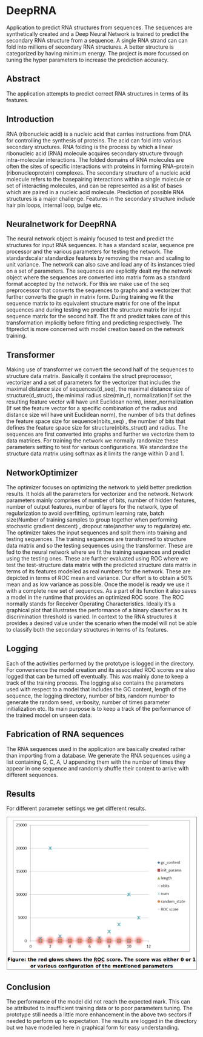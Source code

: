 # DeepRNA

Application to predict RNA structures from sequences. The sequences are synthetically created and a Deep Neural Network is trained to predict the secondary RNA structure from a sequence. A single RNA strand can can fold into millions of secondary RNA structures. A better structure is categorized by having minimum energy. The project is more focussed on tuning the hyper parameters to increase the prediction accuracy.



## Abstract

The application attempts to predict correct RNA structures in terms of its features. 
<br />

## Introduction

RNA (ribonucleic acid) is a nucleic acid that carries instructions from DNA for controlling the synthesis of proteins. The acid can fold into various secondary structures. RNA folding is the process by which a linear ribonucleic acid (RNA) molecule acquires secondary structure through intra-molecular interactions. The folded domains of RNA molecules are often the sites of specific interactions with proteins in forming RNA–protein (ribonucleoprotein) complexes. The secondary structure of a nucleic acid molecule refers to the basepairing interactions within a single molecule or set of interacting molecules, and can be represented as a list of bases which are paired in a nucleic acid molecule. Prediction of possible RNA structures is a major challenge. Features in the secondary structure include hair pin loops, internal loop, bulge etc.
<br />


## Neuralnetwork for DeepRNA

The neural network object is mainly focused to test and predict the structures for input RNA sequences. It has a standard scalar, sequence pre processor and the various parameters for testing the network. The standardscalar standardize features by removing the mean and scaling to unit variance. The network can also save and load any of its instances tried on a set of parameters. The sequences are explicitly dealt my the network object where the sequences are converted into matrix form as a standard format accepted by the network. For this we make use of the seq preprocessor that converts the sequences to graphs and a vectorizer that further converts the graph in matrix form. During training we fit the sequence matrix to its equivalent structure matrix for one of the input sequences and during testing we predict the structure matrix for input sequence matrix for the second half. The fit and predict takes care of this transformation implicitly before fitting and predicting respectively. The fitpredict is more concerned with model creation based on the network training. 
<br />

## Transformer

Making use of transformer we convert the second half of the sequences to structure data matrix. Basically it contains the struct preprocessor, vectorizer and a set of parameters for the vectorizer that includes the maximal distance size of sequences(d_seq), the maximal distance size of structure(d_struct), the minimal radius size(min_r), normalization(If set the resulting feature vector will have unit Euclidean norm), inner_normalization (If set the feature vector for a specific combination of the radius and distance size will have unit Euclidean norm), the number of bits that defines the feature space size for sequence(nbits_seq) , the number of bits that defines the feature space size for structure(nbits_struct) and radius. The sequences are first converted into graphs and further we vectorize them to data matrices. For training the network we normally randomize these parameters setting to test for various configurations. We standardize the structure data matrix using softmax as it limits the range within 0 and 1. 
<br />


## NetworkOptimizer

The optimizer focuses on optimizing the network to yield better prediction results. It holds all the parameters for vectorizer and the network. Network parameters mainly comprises of number of bits, number of hidden features, number of output features, number of layers for the network, type of regularization to avoid overfitting, optimum learning rate, batch size(Number of training samples to group together when performing stochastic gradient descent) , dropout rate(another way to regularize) etc. The optimizer takes the input sequences and split them into training and testing sequences. The training sequences are transformed to structure data matrix and so the testing sequences using the transformer. These are fed to the neural network where we fit the training sequences and predict using the testing ones. These are further evaluated using ROC where we test the test-structure data matrix with the predicted structure data matrix in terms of its features modelled as real numbers for the network. These are depicted in terms of ROC mean and variance. Our effort is to obtain a 50% mean and as low variance as possible. Once the model is ready we use it with a complete new set of sequences. As a part of its function it also saves a model in the runtime that provides an optimized ROC score. The ROC normally stands for Receiver Operating Characteristics. Ideally it’s a graphical plot that illustrates the performance of a binary classifier as its discrimination threshold is varied. In context to the RNA structures it provides a desired value under the scenario when the model will not be able to classify both the secondary structures in terms of its features.
<br />

## Logging

Each of the activities performed by the prototype is logged in the directory. For convenience the model creation and its associated ROC scores are also logged that can be turned off eventually. This was mainly done to keep a track of the training process. The logging also contains the parameters used with respect to a model that includes the GC content, length of the sequence, the logging directory, number of bits, random number to generate the random seed, verbosity, number of times parameter initialization etc. Its main purpose is to keep a track of the performance of the trained model on unseen data. 
<br />

## Fabrication of RNA sequences

The RNA sequences used in the application are basically created rather than importing from a database. We generate the RNA sequences using a list containing G, C, A, U appending them with the number of times they appear in one sequence and randomly shuffle their content to arrive with different sequences. 
<br />

## Results

For different parameter settings we get different results. 
<br />

<p align="center">
<img style="border: 1px solid grey" src="images/1.png" alt="image segmentation vs semantic segmentation" width="500" height="400"/>
</ p>
<br />


## Conclusion

The performance of the model did not reach the expected mark. This can be attributed to insufficient training data or to poor parameters tuning. The prototype still needs a little more enhancement in the above two sectors if needed to perform up to expectation. The results are logged in the directory but we have modelled here in graphical form for easy understanding.
